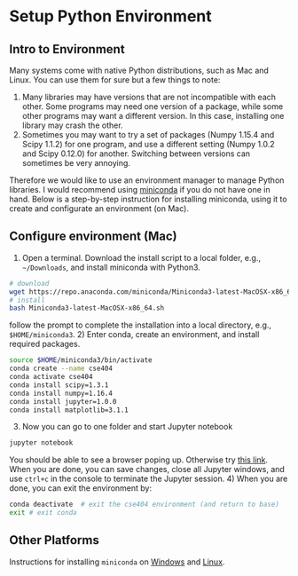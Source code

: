 # Setup Python Environment

## Intro to Environment

Many systems come with native Python distributions, such as Mac and Linux. 
You can use them for sure but a few things to note: 

1) Many libraries may have versions that are not incompatible with each other.
Some programs may need one version of a package, while some other programs may 
want a different version. In this case, installing one library may crash the other. 
2) Sometimes you may want to try a set of packages (Numpy 1.15.4 and Scipy 1.1.2)
for one program, and use a different setting (Numpy 1.0.2 and Scipy 0.12.0) for another. 
Switching between versions can sometimes be very annoying. 

Therefore we would like to use an environment manager to manage Python libraries. 
I would recommend using [miniconda](https://docs.conda.io/en/latest/miniconda.html)
if you do not have one in hand. Below is a step-by-step instruction for installing 
miniconda, using it to create and configurate an environment (on Mac).

## Configure environment (Mac)
1) Open a terminal. Download the install script to a local folder, 
e.g., `~/Downloads`, and install miniconda with Python3.
```bash
# download
wget https://repo.anaconda.com/miniconda/Miniconda3-latest-MacOSX-x86_64.sh
# install
bash Miniconda3-latest-MacOSX-x86_64.sh 
```
follow the prompt to complete the installation into a local directory, e.g., 
`$HOME/miniconda3`.
2) Enter conda, create an environment, and install required packages. 
```bash
source $HOME/miniconda3/bin/activate 
conda create --name cse404
conda activate cse404
conda install scipy=1.3.1
conda install numpy=1.16.4
conda install jupyter=1.0.0
conda install matplotlib=3.1.1
```
3) Now you can go to one folder and start Jupyter notebook
```bash
jupyter notebook
```
You should be able to see a browser poping up. Otherwise try [this link](http://localhost:8888/). 
When you are done, you can save changes, close all Jupyter windows, 
and use `ctrl+c` in the console to terminate the Jupyter session. 
4) When you are done, you can exit the environment by:
```bash
conda deactivate  # exit the cse404 environment (and return to base)
exit # exit conda
```

## Other Platforms
Instructions for installing `miniconda` on 
[Windows](https://docs.conda.io/projects/conda/en/latest/user-guide/install/windows.html) 
and
[Linux](https://docs.conda.io/projects/conda/en/latest/user-guide/install/linux.html).
